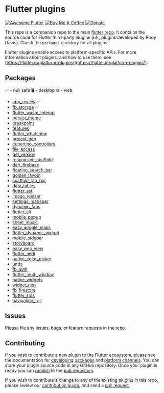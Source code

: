 # Flutter plugins

[![Awesome Flutter](https://img.shields.io/badge/Awesome-Flutter-blue.svg?longCache=true&style=flat-square)](https://github.com/Solido/awesome-flutter)
[![Buy Me A Coffee](https://img.shields.io/badge/Donate-Buy%20Me%20A%20Coffee-yellow.svg)](https://www.buymeacoffee.com/rodydavis)
[![Donate](https://img.shields.io/badge/Donate-PayPal-green.svg)](https://www.paypal.com/cgi-bin/webscr?cmd=_s-xclick&hosted_button_id=WSH3GVC49GNNJ)

This repo is a companion repo to the main [flutter
repo](https://github.com/flutter/flutter). It contains the source code for
Flutter third-party plugins (i.e., plugins developed by Rody Davis).
Check the `packages` directory for all plugins.

Flutter plugins enable access to platform-specific APIs. For more information
about plugins, and how to use them, see
[https://flutter.io/platform-plugins/](https://flutter.io/platform-plugins/).

## Packages

✅ - null safe
🖥 - desktop
🌐 - web


* [app_review](/packages/app_review) ✅
* [fb_storage](/packages/fb_storage) ✅
* [flutter_wasm_interop](/packages/flutter_wasm_interop)
* [persist_theme](/packages/persist_theme)
* [breakpoint](/packages/breakpoint)
* [features](/packages/features)
* [flutter_whatsnew](/packages/flutter_whatsnew)
* [project_gen](/packages/project_gen)
* [cupertino_controllers](/packages/cupertino_controllers)
* [file_access](/packages/file_access)
* [get_version](/packages/get_version)
* [responsive_scaffold](/packages/responsive_scaffold)
* [dart_firebase](/packages/dart_firebase)
* [floating_search_bar](/packages/floating_search_bar)
* [golden_layout](/packages/golden_layout)
* [scaffold_tab_bar](/packages/scaffold_tab_bar)
* [data_tables](/packages/data_tables)
* [flutter_ast](/packages/flutter_ast)
* [image_resizer](/packages/image_resizer)
* [settings_manager](/packages/settings_manager)
* [dynamic_tabs](/packages/dynamic_tabs)
* [flutter_cli](/packages/flutter_cli)
* [mobile_popup](/packages/mobile_popup)
* [sheet_music](/packages/sheet_music)
* [easy_google_maps](/packages/easy_google_maps)
* [flutter_dynamic_widget](/packages/flutter_dynamic_widget)
* [mobile_sidebar](/packages/mobile_sidebar)
* [storyboard](/packages/storyboard)
* [easy_web_view](/packages/easy_web_view)
* [flutter_midi](/packages/flutter_midi)
* [native_color_picker](/packages/native_color_picker)
* [undo](/packages/undo)
* [fb_auth](/packages/fb_auth)
* [flutter_multi_window](/packages/flutter_multi_window)
* [native_widgets](/packages/native_widgets)
* [widget_gen](/packages/widget_gen)
* [fb_firestore](/packages/fb_firestore)
* [flutter_sms](/packages/flutter_sms)
* [navigation_rail](/packages/navigation_rail)

## Issues

Please file any issues, bugs, or feature requests in the [
repo](https://github.com/AppleEducate/plugins/issues/new).

## Contributing

If you wish to contribute a new plugin to the Flutter ecosystem, please
see the documentation for [developing packages](https://flutter.io/developing-packages/) and
[platform channels](https://flutter.io/platform-channels/). You can store
your plugin source code in any GitHub repository. Once your plugin
is ready you can [publish](https://flutter.io/developing-packages/#publish)
to the [pub repository](https://pub.dartlang.org/).

If you wish to contribute a change to any of the existing plugins in this repo,
please review our [contribution guide](https://github.com/AppleEducate/plugins/blob/master/CONTRIBUTING.md),
and send a [pull request](https://github.com/AppleEducate/plugins/pulls).
